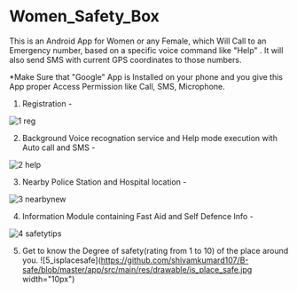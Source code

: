 # Women_Safety_Box
This is an Android App for Women or any Female, which Will Call to an Emergency number, based on a specific voice command like "Help" . It will also send SMS with current GPS coordinates to those numbers.

*Make Sure that "Google" App is Installed on your phone and you give this App proper Access Permission like Call, SMS, Microphone.

1. Registration - 

![1 reg](https://user-images.githubusercontent.com/15268903/44601093-3d313680-a7fd-11e8-9e94-ba3b77d0dfc3.gif)

2. Background Voice recognation service and Help mode execution with Auto call and SMS - 

![2 help](https://user-images.githubusercontent.com/15268903/44601241-ab75f900-a7fd-11e8-92a9-28bbce9630ca.gif)

3. Nearby Police Station and Hospital location - 


![3 nearbynew](https://user-images.githubusercontent.com/15268903/44601629-e9bfe800-a7fe-11e8-80f5-bbe24faf4e4f.gif)

4. Information Module containing Fast Aid and Self Defence Info - 

![4 safetytips](https://user-images.githubusercontent.com/15268903/44601775-65219980-a7ff-11e8-93c2-547ecff322ee.gif)

5. Get to know the Degree of safety(rating from 1 to 10) of the place around you.
![5_isplacesafe](https://github.com/shivamkumard107/B-safe/blob/master/app/src/main/res/drawable/is_place_safe.jpg width="10px")




